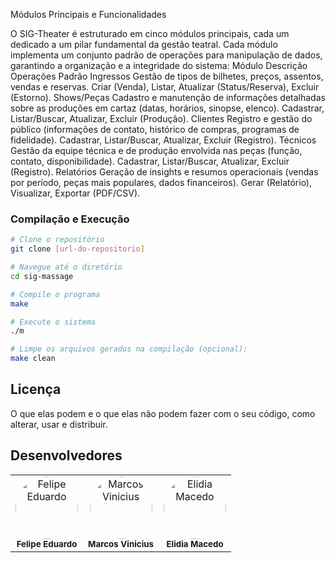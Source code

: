 Módulos Principais e Funcionalidades

O SIG-Theater é estruturado em cinco módulos principais, cada um dedicado a um pilar fundamental da gestão teatral. Cada módulo implementa um conjunto padrão de operações para manipulação de dados, garantindo a organização e a integridade do sistema:
Módulo	Descrição	Operações Padrão
Ingressos	Gestão de tipos de bilhetes, preços, assentos, vendas e reservas.	Criar (Venda), Listar, Atualizar (Status/Reserva), Excluir (Estorno).
Shows/Peças	Cadastro e manutenção de informações detalhadas sobre as produções em cartaz (datas, horários, sinopse, elenco).	Cadastrar, Listar/Buscar, Atualizar, Excluir (Produção).
Clientes	Registro e gestão do público (informações de contato, histórico de compras, programas de fidelidade).	Cadastrar, Listar/Buscar, Atualizar, Excluir (Registro).
Técnicos	Gestão da equipe técnica e de produção envolvida nas peças (função, contato, disponibilidade).	Cadastrar, Listar/Buscar, Atualizar, Excluir (Registro).
Relatórios	Geração de insights e resumos operacionais (vendas por período, peças mais populares, dados financeiros).	Gerar (Relatório), Visualizar, Exportar (PDF/CSV).


### Compilação e Execução

```bash
# Clone o repositório
git clone [url-do-repositorio]

# Navegue até o diretório
cd sig-massage

# Compile o programa
make

# Execute o sistema
./m

# Limpe os arquivos gerados na compilação (opcional):
make clean
```

## Licença
O que elas podem e o que elas não podem fazer com o seu código, como alterar, usar e distribuir.

## Desenvolvedores

<table>
  <tr>
    <td align="center">
      <a href="https://github.com/Felipe-edu34" target="_blank">
        <img src="https://github.com/Felipe-edu34.png" width="100px;" alt="Felipe Eduardo" style="border-radius:50%;"/>
      </a><br />
      <sub><b>Felipe Eduardo</b></sub>
    </td>
    <td align="center">
      <a href="https://github.com/Marcos0183" target="_blank">
        <img src="https://github.com/Marcos0183.png" width="100px;" alt="Marcos Vinicius" style="border-radius:50%;"/>
      </a><br />
      <sub><b>Marcos Vinicius</b></sub>
    </td>
    <td align="center">
      <a href="https://github.com/elidiamacedo-uf" target="_blank">
        <img src="https://github.com/elidiamacedo-uf.png" width="100px;" alt="Elidia Macedo" style="border-radius:50%;"/>
      </a><br />
      <sub><b>Elidia Macedo</b></sub>
    </td>
  </tr>
</table>






